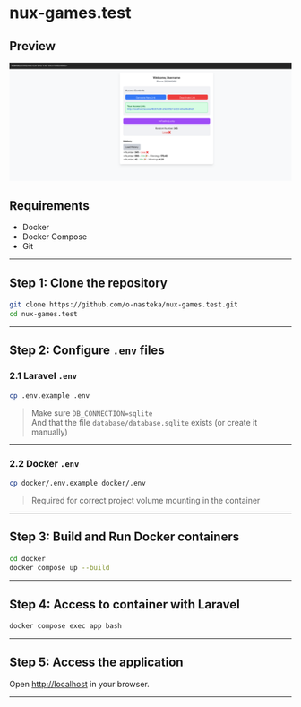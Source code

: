 # nux-games.test

## Preview

![App screenshot](screenshot.png)

## Requirements

- Docker
- Docker Compose
- Git

---

## Step 1: Clone the repository

```bash
git clone https://github.com/o-nasteka/nux-games.test.git
cd nux-games.test
```

---

## Step 2: Configure `.env` files

### 2.1 Laravel `.env`

```bash
cp .env.example .env
```

> Make sure `DB_CONNECTION=sqlite`  
> And that the file `database/database.sqlite` exists (or create it manually)

---

### 2.2 Docker `.env`

```bash
cp docker/.env.example docker/.env
```

> Required for correct project volume mounting in the container

---

## Step 3: Build and Run Docker containers

```bash
cd docker
docker compose up --build
```

---

## Step 4: Access to container with Laravel

```bash
docker compose exec app bash
```

---

## Step 5: Access the application

Open [http://localhost](http://localhost) in your browser.

---

